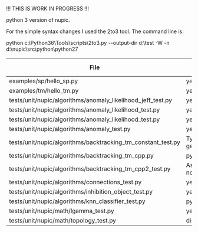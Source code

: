 !!! THIS IS WORK IN PROGRESS !!!

python 3 version of nupic.

For the simple syntax changes I used the 2to3 tool. The command line is:

python c:\Python36\Tools\scripts\2to3.py --output-dir d:\test -W -n d:\nupic\src\python\python27



| File | python3 | github issue |
|------|---------|--------------|
| examples/sp/hello_sp.py | yes ||
| examples/tm/hello_tm.py | yes ||
| tests/unit/nupic/algorithms/anomaly_likelihood_jeff_test.py| yes ||
| tests/unit/nupic/algorithms/anomaly_likelihood_test.py| yes ||
| tests/unit/nupic/algorithms/anomaly_likelihood_test.py| yes ||
| tests/unit/nupic/algorithms/anomaly_test.py| yes ||
| tests/unit/nupic/algorithms/backtracking_tm_constant_test.py| TypeError: getSegmentActivityLevel() | #1 |
| tests/unit/nupic/algorithms/backtracking_tm_cpp.py| python crashes ||
| tests/unit/nupic/algorithms/backtracking_tm_cpp2_test.py| AssertionError: False is not true ||
| tests/unit/nupic/algorithms/connections_test.py | yes ||
| tests/unit/nupic/algorithms/inhibition_object_test.py | yes ||
| tests/unit/nupic/algorithms/knn_classifier_test.py | python exceptions | #2 |
| tests/unit/nupic/math/lgamma_test.py | yes ||
| tests/unit/nupic/math/topology_test.py | disabled by default ||
